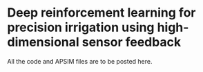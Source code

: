 # Deep reinforcement learning for precision irrigation using high-dimensional sensor feedback

All the code and APSIM files are to be posted here.
